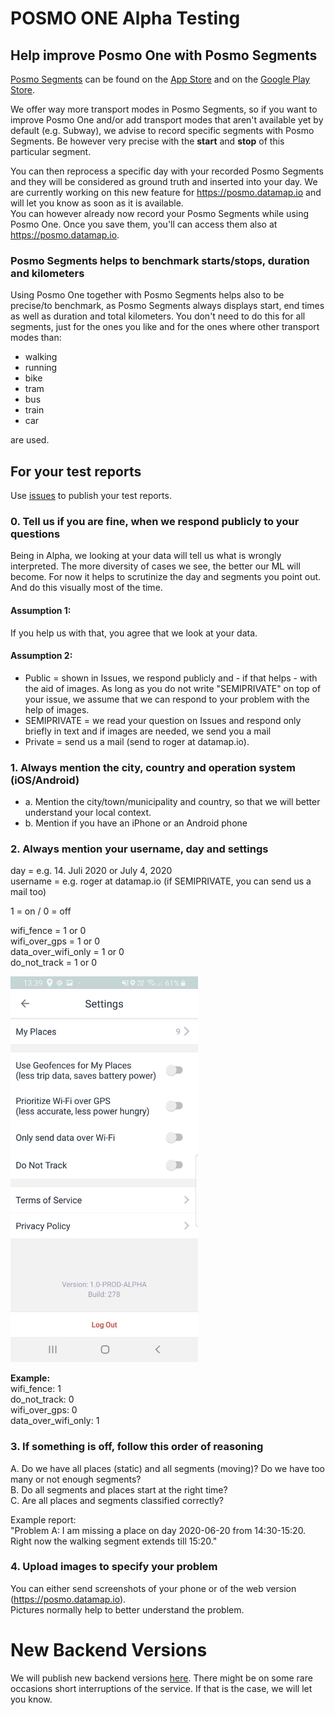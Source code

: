 # POSMO ONE Alpha Testing

## Help improve Posmo One with Posmo Segments
[Posmo Segments](https://medium.com/@datamapio/posmo-segments-introduction-7af3183cfe6b) can be found on the [App Store](https://itunes.apple.com/us/app/posmo-segments/id1450602777) and on the [Google Play Store](https://play.google.com/store/apps/details?id=io.datamap.posmo_segments).            
            
We offer way more transport modes in Posmo Segments, so if you want to improve Posmo One and/or add transport modes that aren't available yet by default (e.g. Subway), we advise to record specific segments with Posmo Segments. Be however very precise with the **start** and **stop** of this particular segment.             
                 
You can then reprocess a specific day with your recorded Posmo Segments and they will be considered as ground truth and inserted into your day. We are currently working on this new feature for https://posmo.datamap.io and will let you know as soon as it is available.            
You can however already now record your Posmo Segments while using Posmo One. Once you save them, you'll can access them also at https://posmo.datamap.io.

### Posmo Segments helps to benchmark starts/stops, duration and kilometers
Using Posmo One together with Posmo Segments helps also to be precise/to benchmark, as Posmo Segments always displays start, end times as well as duration and total kilometers.
You don't need to do this for all segments, just for the ones you like and for the ones where other transport modes than:     
      
- walking
- running
- bike
- tram
- bus
- train
- car               

are used.

## For your test reports  
Use [issues](https://github.com/datamapio/posmo_one_testing/issues) to publish your test reports.

### 0. Tell us if you are fine, when we respond publicly to your questions

Being in Alpha, we looking at your data will tell us what is wrongly interpreted. The more diversity of cases we see, the better our ML will become. For now it helps to scrutinize the day and segments you point out. And do this visually most of the time. 

#### Assumption 1: 
If you help us with that, you agree that we look at your data. 

#### Assumption 2: 
- Public = shown in Issues, we respond publicly and - if that helps - with the aid of images. As long as you do not write "SEMIPRIVATE" on top of your issue, we assume that we can respond to your problem with the help of images.
- SEMIPRIVATE = we read your question on Issues and respond only briefly in text and if images are needed, we send you a mail
- Private = send us a mail (send to roger at datamap.io). 

### 1. Always mention the city, country and operation system (iOS/Android)
- a. Mention the city/town/municipality and country, so that we will better understand your local context.    
- b. Mention if you have an iPhone or an Android phone

### 2. Always mention your username, day and settings 

day = e.g. 14. Juli 2020 or July 4, 2020                    
username = e.g. roger at datamap.io  (if SEMIPRIVATE, you can send us a mail too)                  
                     
1 = on / 0 = off
                     
wifi_fence = 1 or 0                    
wifi_over_gps = 1 or 0           
data_over_wifi_only = 1 or 0  
do_not_track = 1 or 0          

<img src="https://github.com/datamapio/posmo_one_testing/blob/master/posmo_one_278_settings.jpg" width="300" />

**Example:**       
wifi_fence: 1        
do_not_track: 0           
wifi_over_gps: 0           
data_over_wifi_only: 1             
            
### 3. If something is off, follow this order of reasoning 
A. Do we have all places (static) and all segments (moving)? Do we have too many or not enough segments?        
B. Do all segments and places start at the right time?        
C. Are all places and segments classified correctly?      
            
Example report:            
"Problem A: I am missing a place on day 2020-06-20 from 14:30-15:20. Right now the walking segment extends till 15:20."       

### 4. Upload images to specify your problem
You can either send screenshots of your phone or of the web version (https://posmo.datamap.io).           
Pictures normally help to better understand the problem.

# New Backend Versions
We will publish new backend versions [here](https://github.com/datamapio/posmo_one_testing/blob/master/service.md). There might be on some rare occasions short interruptions of the service. If that is the case, we will let you know.

